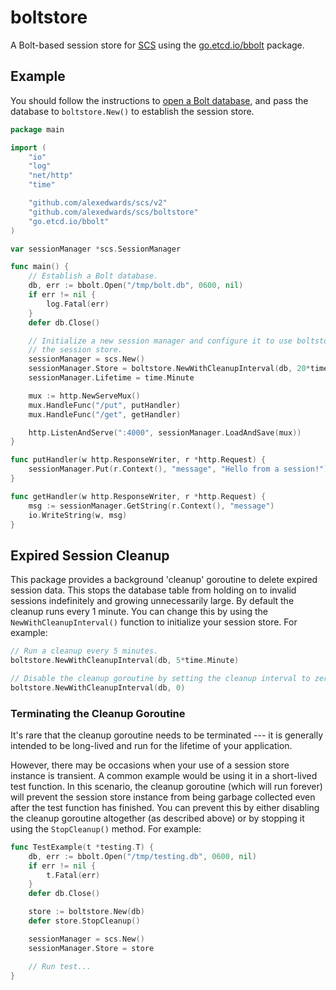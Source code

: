 # boltstore

A Bolt-based session store for [SCS](https://github.com/alexedwards/scs) using the [go.etcd.io/bbolt](https://github.com/etcd-io/bbolt) package.

## Example

You should follow the instructions to [open a Bolt database](https://github.com/etcd-io/bbolt#opening-a-database), and pass the database to `boltstore.New()` to establish the session store.

```go
package main

import (
	"io"
	"log"
	"net/http"
	"time"

	"github.com/alexedwards/scs/v2"
	"github.com/alexedwards/scs/boltstore"
	"go.etcd.io/bbolt"
)

var sessionManager *scs.SessionManager

func main() {
    // Establish a Bolt database.
	db, err := bbolt.Open("/tmp/bolt.db", 0600, nil)
	if err != nil {
		log.Fatal(err)
	}
	defer db.Close()

	// Initialize a new session manager and configure it to use boltstore as
	// the session store.
	sessionManager = scs.New()
	sessionManager.Store = boltstore.NewWithCleanupInterval(db, 20*time.Second)
	sessionManager.Lifetime = time.Minute

	mux := http.NewServeMux()
	mux.HandleFunc("/put", putHandler)
	mux.HandleFunc("/get", getHandler)

	http.ListenAndServe(":4000", sessionManager.LoadAndSave(mux))
}

func putHandler(w http.ResponseWriter, r *http.Request) {
	sessionManager.Put(r.Context(), "message", "Hello from a session!")
}

func getHandler(w http.ResponseWriter, r *http.Request) {
	msg := sessionManager.GetString(r.Context(), "message")
	io.WriteString(w, msg)
}
```

## Expired Session Cleanup

This package provides a background 'cleanup' goroutine to delete expired session data. This stops the database table from holding on to invalid sessions indefinitely and growing unnecessarily large. By default the cleanup runs every 1 minute. You can change this by using the `NewWithCleanupInterval()` function to initialize your session store. For example:

```go
// Run a cleanup every 5 minutes.
boltstore.NewWithCleanupInterval(db, 5*time.Minute)

// Disable the cleanup goroutine by setting the cleanup interval to zero.
boltstore.NewWithCleanupInterval(db, 0)
```

### Terminating the Cleanup Goroutine

It's rare that the cleanup goroutine needs to be terminated --- it is generally intended to be long-lived and run for the lifetime of your application.

However, there may be occasions when your use of a session store instance is transient. A common example would be using it in a short-lived test function. In this scenario, the cleanup goroutine (which will run forever) will prevent the session store instance from being garbage collected even after the test function has finished. You can prevent this by either disabling the cleanup goroutine altogether (as described above) or by stopping it using the `StopCleanup()` method. For example:

```go
func TestExample(t *testing.T) {
	db, err := bbolt.Open("/tmp/testing.db", 0600, nil)
	if err != nil {
		t.Fatal(err)
	}
	defer db.Close()

	store := boltstore.New(db)
	defer store.StopCleanup()

	sessionManager = scs.New()
	sessionManager.Store = store

	// Run test...
}
```